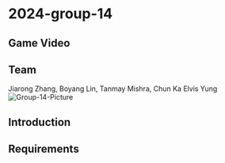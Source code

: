 # 2024-group-14

## Game Video

## Team
Jiarong Zhang, Boyang Lin, Tanmay Mishra, Chun Ka Elvis Yung
![Group-14-Picture](https://github.com/UoB-COMSM0110/2024-group-14/blob/main/images/group-14-image.jpeg)

## Introduction 

## Requirements



